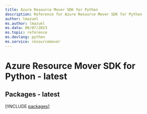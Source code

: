 ```yaml
---
title: Azure Resource Mover SDK for Python
description: Reference for Azure Resource Mover SDK for Python
author: lmazuel
ms.author: lmazuel
ms.data: 06/07/2023
ms.topic: reference
ms.devlang: python
ms.service: resourcemover
---
```

# Azure Resource Mover SDK for Python - latest
## Packages - latest
[!INCLUDE [packages](resource-mover-index.md)]
